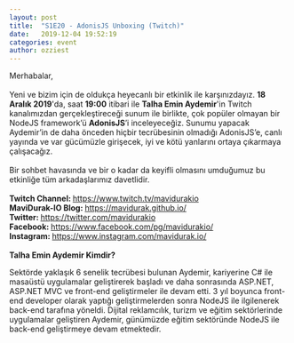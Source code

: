```yaml
---
layout: post
title:  "S1E20 - AdonisJS Unboxing (Twitch)"
date:   2019-12-04 19:52:19
categories: event
author: ozziest
---
```


<p>
<span>Merhabalar,</span><br><span><b><br></b></span><span>Yeni
ve bizim için de oldukça heyecanlı bir etkinlik ile karşınızdayız.
</span><span><b>18
Aralık </b></span><span><b>2019</b>'da,
saat <b>19:00</b> itibari ile </span><span><b>Talha
Emin Aydemir</b></span><span>'</span><span>in</span><span>
Twitch kanalımızdan gerçekleştireceği sunum ile birlikte, </span><span>çok
popüler olmayan bir NodeJS framework’ü <b>AdonisJS</b>’i
inceleyeceğiz. <!--more--> Sunumu yapacak Aydemir’in de daha önceden hiçbir
tecrübesinin olmadığı AdonisJS’e, canlı yayında </span><span>ve
</span><span>var
gücümüzle girişecek, iyi ve kötü yanlarını ortaya çıkarmaya
çalışacağız.</span><br><span><b><br></b></span><span>Bir
sohbet havasında ve bir o kadar da keyifli olmasını umduğumuz bu
etkinliğe tüm arkadaşlarımız davetlidir.</span><br><span><b><br>
Twitch
Channel: </b></span><a href="https://www.twitch.tv/mavidurakio"><span>https://www.twitch.tv/mavidurakio</span></a><br><span><b>MaviDurak-IO
Blog: </b></span><a href="https://mavidurak.github.io/"><span>https://mavidurak.github.io/</span></a><br><span><b>Twitter: </b></span><a href="https://twitter.com/mavidurakio"><span>https://twitter.com/mavidurakio</span></a><br><span><b>Facebook: </b></span><a href="https://www.facebook.com/pg/mavidurakio/"><span>https://www.facebook.com/pg/mavidurakio/</span></a><br><span><b>Instagram: </b></span><a href="https://www.instagram.com/mavidurak.io/"><span>https://www.instagram.com/mavidurak.io/</span></a><span><b><br><br></b></span><span><b>Talha
Emin Aydemir </b></span><span><b>Kimdir?</b></span></p>

<p><span>Sektörde yaklaşık 6 senelik tecrübesi bulunan Aydemir, kariyerine C# ile masaüstü uygulamalar geliştirerek başladı ve daha sonrasında ASP.NET, ASP.NET MVC ve front-end geliştirmeler ile devam etti. 3 yıl boyunca front-end developer olarak yaptığı geliştirmelerden sonra NodeJS ile ilgilenerek back-end tarafına yöneldi. Dijital reklamcılık, turizm ve eğitim sektörlerinde uygulamalar geliştiren Aydemir, günümüzde eğitim sektöründe NodeJS ile back-end geliştirmeye devam etmektedir.</span><br></p>

<p><br></p>
